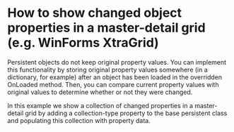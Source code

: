 # How to show changed object properties in a master-detail grid (e.g. WinForms XtraGrid)


<p>Persistent objects do not keep original property values. You can implement this functionality by storing original property values somewhere (in a dictionary, for example) after an object has been loaded in the overridden OnLoaded method. Then, you can compare current property values with original values to determine whether or not they were changed.</p><p>In this example we show a collection of changed properties in a master-detail grid by adding a collection-type property to the base persistent class and populating this collection with property data.</p>

<br/>



